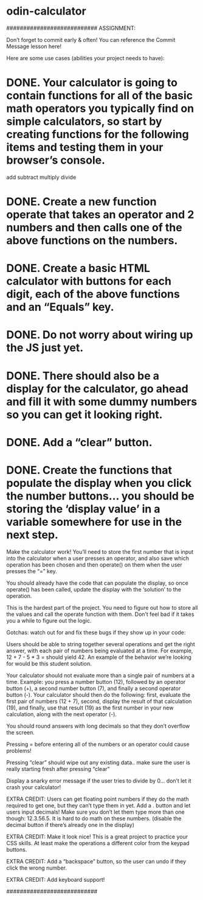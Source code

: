 # odin-calculator

###########################
ASSIGNMENT:

Don’t forget to commit early & often! You can reference the Commit Message lesson here!

Here are some use cases (abilities your project needs to have):

# DONE. Your calculator is going to contain functions for all of the basic math operators you typically find on simple calculators, so start by creating functions for the following items and testing them in your browser’s console.

add
subtract
multiply
divide

# DONE. Create a new function operate that takes an operator and 2 numbers and then calls one of the above functions on the numbers.

# DONE. Create a basic HTML calculator with buttons for each digit, each of the above functions and an “Equals” key.

# DONE. Do not worry about wiring up the JS just yet.

# DONE. There should also be a display for the calculator, go ahead and fill it with some dummy numbers so you can get it looking right.

# DONE. Add a “clear” button.

# DONE. Create the functions that populate the display when you click the number buttons… you should be storing the ‘display value’ in a variable somewhere for use in the next step.

Make the calculator work! You’ll need to store the first number that is input into the calculator when a user presses an operator, and also save which operation has been chosen and then operate() on them when the user presses the “=” key.

You should already have the code that can populate the display, so once operate() has been called, update the display with the ‘solution’ to the operation.

This is the hardest part of the project. You need to figure out how to store all the values and call the operate function with them. Don’t feel bad if it takes you a while to figure out the logic.

Gotchas: watch out for and fix these bugs if they show up in your code:

Users should be able to string together several operations and get the right answer, with each pair of numbers being evaluated at a time. For example, 12 + 7 - 5 * 3 = should yield 42. An example of the behavior we’re looking for would be this student solution.

Your calculator should not evaluate more than a single pair of numbers at a time. Example: you press a number button (12), followed by an operator button (+), a second number button (7), and finally a second operator button (-). Your calculator should then do the following: first, evaluate the first pair of numbers (12 + 7), second, display the result of that calculation (19), and finally, use that result (19) as the first number in your new calculation, along with the next operator (-).

You should round answers with long decimals so that they don’t overflow the screen.

Pressing = before entering all of the numbers or an operator could cause problems!

Pressing “clear” should wipe out any existing data.. make sure the user is really starting fresh after pressing “clear”

Display a snarky error message if the user tries to divide by 0… don’t let it crash your calculator!

EXTRA CREDIT: Users can get floating point numbers if they do the math required to get one, but they can’t type them in yet. Add a . button and let users input decimals! Make sure you don’t let them type more than one though: 12.3.56.5. It is hard to do math on these numbers. (disable the decimal button if there’s already one in the display)

EXTRA CREDIT: Make it look nice! This is a great project to practice your CSS skills. At least make the operations a different color from the keypad buttons.

EXTRA CREDIT: Add a “backspace” button, so the user can undo if they click the wrong number.

EXTRA CREDIT: Add keyboard support!

###########################
